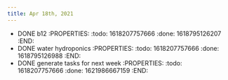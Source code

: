 ```yaml
---
title: Apr 18th, 2021
---
```


- DONE b12
:PROPERTIES:
:todo: 1618207757666
:done: 1618795126207
:END:
- DONE water hydroponics
:PROPERTIES:
:todo: 1618207757666
:done: 1618795126988
:END:
- DONE generate tasks for next week
:PROPERTIES:
:todo: 1618207757666
:done: 1621986667159
:END:
